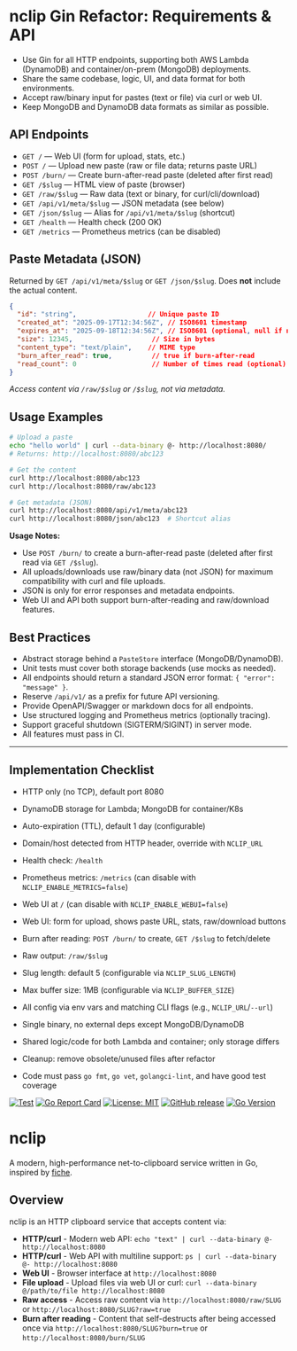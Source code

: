 

# nclip Gin Refactor: Requirements & API

- Use Gin for all HTTP endpoints, supporting both AWS Lambda (DynamoDB) and container/on-prem (MongoDB) deployments.
- Share the same codebase, logic, UI, and data format for both environments.
- Accept raw/binary input for pastes (text or file) via curl or web UI.
- Keep MongoDB and DynamoDB data formats as similar as possible.



## API Endpoints

- `GET /` — Web UI (form for upload, stats, etc.)
- `POST /` — Upload new paste (raw or file data; returns paste URL)
- `POST /burn/` — Create burn-after-read paste (deleted after first read)
- `GET /$slug` — HTML view of paste (browser)
- `GET /raw/$slug` — Raw data (text or binary, for curl/cli/download)
- `GET /api/v1/meta/$slug` — JSON metadata (see below)
- `GET /json/$slug` — Alias for `/api/v1/meta/$slug` (shortcut)
- `GET /health` — Health check (200 OK)
- `GET /metrics` — Prometheus metrics (can be disabled)


## Paste Metadata (JSON)

Returned by `GET /api/v1/meta/$slug` or `GET /json/$slug`. Does **not** include the actual content.

```json
{
  "id": "string",                  // Unique paste ID
  "created_at": "2025-09-17T12:34:56Z", // ISO8601 timestamp
  "expires_at": "2025-09-18T12:34:56Z", // ISO8601 (optional, null if no expiry)
  "size": 12345,                    // Size in bytes
  "content_type": "text/plain",    // MIME type
  "burn_after_read": true,          // true if burn-after-read
  "read_count": 0                   // Number of times read (optional)
}
```

*Access content via `/raw/$slug` or `/$slug`, not via metadata.*

## Usage Examples

```bash
# Upload a paste
echo "hello world" | curl --data-binary @- http://localhost:8080/
# Returns: http://localhost:8080/abc123

# Get the content
curl http://localhost:8080/abc123
curl http://localhost:8080/raw/abc123

# Get metadata (JSON)
curl http://localhost:8080/api/v1/meta/abc123
curl http://localhost:8080/json/abc123  # Shortcut alias
```


**Usage Notes:**
- Use `POST /burn/` to create a burn-after-read paste (deleted after first read via `GET /$slug`).
- All uploads/downloads use raw/binary data (not JSON) for maximum compatibility with curl and file uploads.
- JSON is only for error responses and metadata endpoints.
- Web UI and API both support burn-after-reading and raw/download features.


## Best Practices

- Abstract storage behind a `PasteStore` interface (MongoDB/DynamoDB).
- Unit tests must cover both storage backends (use mocks as needed).
- All endpoints should return a standard JSON error format: `{ "error": "message" }`.
- Reserve `/api/v1/` as a prefix for future API versioning.
- Provide OpenAPI/Swagger or markdown docs for all endpoints.
- Use structured logging and Prometheus metrics (optionally tracing).
- Support graceful shutdown (SIGTERM/SIGINT) in server mode.
- All features must pass in CI.

---



## Implementation Checklist

- HTTP only (no TCP), default port 8080
- DynamoDB storage for Lambda; MongoDB for container/K8s
- Auto-expiration (TTL), default 1 day (configurable)
- Domain/host detected from HTTP header, override with `NCLIP_URL`

- Health check: `/health`
- Prometheus metrics: `/metrics` (can disable with `NCLIP_ENABLE_METRICS=false`)
- Web UI at `/` (can disable with `NCLIP_ENABLE_WEBUI=false`)
- Web UI: form for upload, shows paste URL, stats, raw/download buttons
- Burn after reading: `POST /burn/` to create, `GET /$slug` to fetch/delete
- Raw output: `/raw/$slug`
- Slug length: default 5 (configurable via `NCLIP_SLUG_LENGTH`)
- Max buffer size: 1MB (configurable via `NCLIP_BUFFER_SIZE`)
- All config via env vars and matching CLI flags (e.g., `NCLIP_URL`/`--url`)
- Single binary, no external deps except MongoDB/DynamoDB
- Shared logic/code for both Lambda and container; only storage differs
- Cleanup: remove obsolete/unused files after refactor
- Code must pass `go fmt`, `go vet`, `golangci-lint`, and have good test coverage


[![Test](https://github.com/johnwmail/nclip/workflows/Test/badge.svg)](https://github.com/johnwmail/nclip/actions)
[![Go Report Card](https://goreportcard.com/badge/github.com/johnwmail/nclip)](https://goreportcard.com/report/github.com/johnwmail/nclip)
[![License: MIT](https://img.shields.io/badge/License-MIT-yellow.svg)](https://opensource.org/licenses/MIT)
[![GitHub release](https://img.shields.io/github/release/johnwmail/nclip.svg)](https://github.com/johnwmail/nclip/releases)
[![Go Version](https://img.shields.io/badge/go-1.25+-blue.svg)](https://golang.org/)


# nclip


A modern, high-performance net-to-clipboard service written in Go, inspired by [fiche](https://github.com/solusipse/fiche).


## Overview


nclip is an HTTP clipboard service that accepts content via:
- **HTTP/curl** - Modern web API: `echo "text" | curl --data-binary @- http://localhost:8080`
- **HTTP/curl** - Web API with multiline support: `ps | curl --data-binary @- http://localhost:8080`
- **Web UI** - Browser interface at `http://localhost:8080`
- **File upload** - Upload files via web UI or curl: `curl --data-binary @/path/to/file http://localhost:8080`
- **Raw access** - Access raw content via `http://localhost:8080/raw/SLUG` or `http://localhost:8080/SLUG?raw=true`
- **Burn after reading** - Content that self-destructs after being accessed once via `http://localhost:8080/SLUG?burn=true` or `http://localhost:8080/burn/SLUG`
